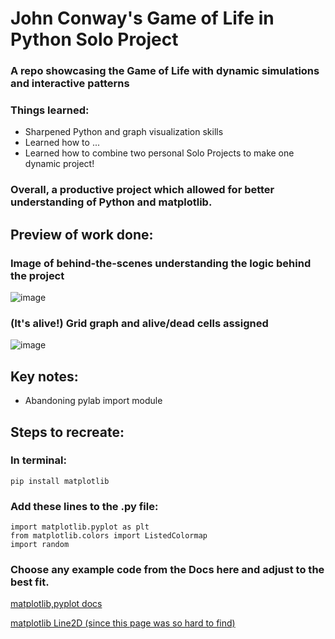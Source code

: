# John Conway's Game of Life in Python Solo Project 
### A repo showcasing the Game of Life with dynamic simulations and interactive patterns

### Things learned:
* Sharpened Python and graph visualization skills
* Learned how to ...
* Learned how to combine two personal Solo Projects to make one dynamic project!

### Overall, a productive project which allowed for better understanding of Python and matplotlib.

## Preview of work done:
### Image of behind-the-scenes understanding the logic behind the project
![image](https://github.com/tuskydev/Python-Game-of-Life/assets/52723004/44a57c00-bc9c-4f09-8b7a-e05ba0d1bfad)

### (It's alive!) Grid graph and alive/dead cells assigned 
![image](https://github.com/tuskydev/Python-Game-of-Life/assets/52723004/7867a4c8-8213-47f0-9508-8e8169c4d658)


## Key notes:
* Abandoning pylab import module

## Steps to recreate:

### In terminal:
`
pip install matplotlib
`

### Add these lines to the .py file:
```
import matplotlib.pyplot as plt
from matplotlib.colors import ListedColormap
import random
```

### Choose any example code from the Docs here and adjust to the best fit.

[matplotlib,pyplot docs](https://matplotlib.org/3.5.3/api/_as_gen/matplotlib.pyplot.html)

[matplotlib Line2D (since this page was so hard to find)](https://matplotlib.org/stable/api/_as_gen/matplotlib.lines.Line2D.html)
